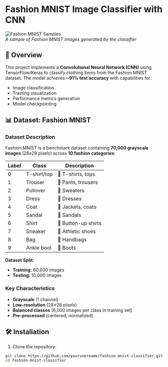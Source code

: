 # Fashion MNIST Image Classifier with CNN

![Fashion MNIST Samples](outputs/samples/fashion_mnist_examples.png)  
*A sample of Fashion MNIST images generated by the classifier*

## 📌 Overview
This project implements a **Convolutional Neural Network (CNN)** using TensorFlow/Keras to classify clothing items from the Fashion MNIST dataset. The model achieves **~91% test accuracy** with capabilities for:
- Image classification
- Training visualization
- Performance metrics generation
- Model checkpointing

## 📊 Dataset: Fashion MNIST

### Dataset Description
Fashion MNIST is a benchmark dataset containing **70,000 grayscale images** (28x28 pixels) across **10 fashion categories**:

| Label | Class       | Description          |
|-------|-------------|----------------------|
| 0     | T-shirt/top | 👕 T-shirts, tops     |
| 1     | Trouser     | 👖 Pants, trousers   |
| 2     | Pullover    | 🧥 Sweaters          |
| 3     | Dress       | 👗 Dresses           |
| 4     | Coat        | 🧥 Jackets, coats    |
| 5     | Sandal      | 👡 Sandals           |
| 6     | Shirt       | 👔 Button-up shirts  |
| 7     | Sneaker     | 👟 Athletic shoes    |
| 8     | Bag         | 👜 Handbags          |
| 9     | Ankle boot  | 👢 Boots             |

**Dataset Split:**
- **Training:** 60,000 images
- **Testing:** 10,000 images

### Key Characteristics
- **Grayscale** (1 channel)
- **Low-resolution** (28×28 pixels)
- **Balanced classes** (6,000 images per class in training set)
- **Pre-processed** (centered, normalized)

## 🛠️ Installation
1. Clone the repository:
```bash
git clone https://github.com/yourusername/fashion-mnist-classifier.git
cd fashion-mnist-classifier
